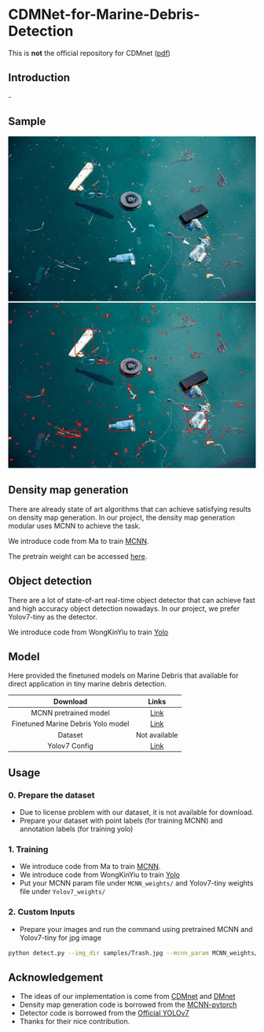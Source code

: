 # CDMNet-for-Marine-Debris-Detection
This is **not** the official repository for CDMnet ([pdf](https://ieeexplore.ieee.org/stamp/stamp.jsp?tp=&arnumber=9607840&fbclid=IwAR27cTIscjnq54a7CsZpp3f1WaGG1Setdouo1lUxnBLswvdQR4aHNZRCCdQ&tag=1))

## Introduction
\-
## Sample
![Input](samples/Trash.jpg)
![Output](samples/Detect.jpg)

## Density map generation
There are already state of art algorithms that can achieve satisfying results on density map generation. In our project, the density map generation modular uses MCNN to achieve the task. 

We introduce code from Ma to train [MCNN](https://github.com/CommissarMa/MCNN-pytorch). 

The pretrain weight can be accessed [here]().

## Object detection
There are a lot of state-of-art real-time object detector that can achieve fast and high accuracy object detection nowadays. In our project, we prefer Yolov7-tiny as the detector.

We introduce code from WongKinYiu to train [Yolo](https://github.com/WongKinYiu/yolov7)

## Model
Here provided the finetuned models on Marine Debris that available for direct application in tiny marine debris detection.

| Download | Links |
| :-: | :-: |
| MCNN pretrained model| [Link](https://ntutcc-my.sharepoint.com/:u:/g/personal/111598401_cc_ntut_edu_tw/EYmH-lRwWUlInpmAWJMq25YB3eRLxhEGl9A1pPQ25-9HSw?e=m1LA5A) |
| Finetuned Marine Debris Yolo model | [Link](https://ntutcc-my.sharepoint.com/:u:/g/personal/111598401_cc_ntut_edu_tw/EdL7rQNSC9tDiIuV3clyRUUBNc1R4K5yXBiGZEBUZ-k5uQ?e=fcmw4u) |
| Dataset | Not available |
| Yolov7 Config | [Link](https://ntutcc-my.sharepoint.com/:u:/g/personal/111598401_cc_ntut_edu_tw/Ef7Zi0EHBPRGpifs_X0tJVQB2Duat1x4y3OM9CH4sbYrPw?e=RcRvhW) |

## Usage
### 0. Prepare the dataset
* Due to license problem with our dataset, it is not available for download.
* Prepare your dataset with point labels (for training MCNN) and annotation labels (for training yolo)

### 1. Training
* We introduce code from Ma to train [MCNN](https://github.com/CommissarMa/MCNN-pytorch). 
* We introduce code from WongKinYiu to train [Yolo](https://github.com/WongKinYiu/yolov7)
* Put your MCNN param file under `MCNN_weights/` and Yolov7-tiny weights file under `Yolov7_weights/`

### 2. Custom Inputs
* Prepare your images and run the command using pretrained MCNN and Yolov7-tiny for jpg image
````bash
python detect.py --img_dir samples/Trash.jpg --mcnn_param MCNN_weights/mcnn_marine_debris.param --yolo_weights Yolov7_weights/best.pt --half
````

## Acknowledgement
* The ideas of our implementation is come from [CDMnet](https://ieeexplore.ieee.org/stamp/stamp.jsp?tp=&arnumber=9607840&fbclid=IwAR27cTIscjnq54a7CsZpp3f1WaGG1Setdouo1lUxnBLswvdQR4aHNZRCCdQ&tag=1) and [DMnet](https://par.nsf.gov/servlets/purl/10193024)
* Density map generation code is borrowed from the [MCNN-pytorch](https://github.com/CommissarMa/MCNN-pytorch)
* Detector code is borrowed from the [Official YOLOv7](https://github.com/WongKinYiu/yolov7)
* Thanks for their nice contribution.
